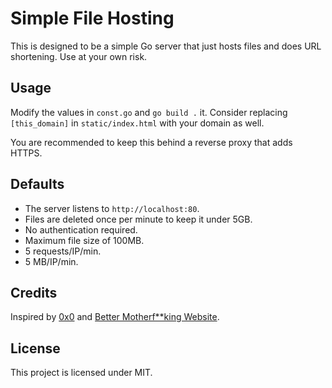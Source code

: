 # Simple File Hosting

This is designed to be a simple Go server that just hosts files and does URL shortening.
Use at your own risk.

## Usage

Modify the values in `const.go` and `go build .` it.
Consider replacing `[this_domain]` in `static/index.html` with your domain as well.

You are recommended to keep this behind a reverse proxy that adds HTTPS.

## Defaults

- The server listens to `http://localhost:80`.
- Files are deleted once per minute to keep it under 5GB.
- No authentication required.
- Maximum file size of 100MB.
- 5 requests/IP/min.
- 5 MB/IP/min.

## Credits

Inspired by [0x0](https://github.com/mia-0/0x0) and [Better Motherf**king Website](http://bettermotherfuckingwebsite.com).

## License

This project is licensed under MIT.
